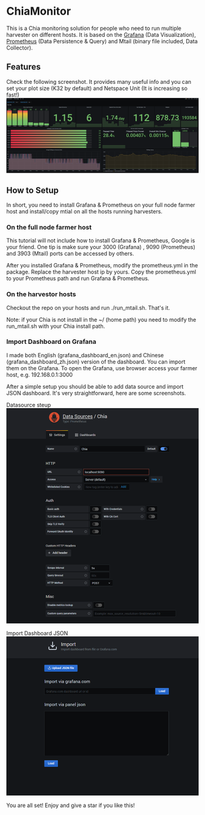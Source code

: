 # ChiaMonitor
This is a Chia monitoring solution for people who need to run multiple harvester on different hosts.
It is based on the [Grafana](https://grafana.com/docs/grafana/latest/installation/) (Data Visualization), [Prometheus](https://prometheus.io/docs/prometheus/latest/installation/) (Data Persistence & Query) and Mtail (binary file included, Data Collector).

## Features
Check the following screenshot. It provides many useful info and you can set your plot size (K32 by default) and Netspace Unit (It is increasing so fast!)
![Screenshot of the dashboard](/screenshot.PNG "Screenshot of the dashboards")

## How to Setup
In short, you need to install Grafana & Prometheus on your full node farmer host and install/copy mtial on all the hosts running harvesters.

### On the full node farmer host
This tutorial will not include how to install Grafana & Prometheus, Google is your friend.
One tip is make sure your 3000 (Grafana) , 9090 (Prometheus) and 3903 (Mtail) ports can be accessed by others.

After you installed Grafana & Prometheus, modify the prometheus.yml in the package. Replace the harvester host ip by yours.
Copy the prometheus.yml to your Prometheus path and run Grafana & Prometheus.

### On the harvestor hosts
Checkout the repo on your hosts and run ./run_mtail.sh. That's it.

Note: if your Chia is not install in the ~/ (home path) you need to modify the run_mtail.sh with your Chia install path.

### Import Dashboard on Grafana
I made both English (grafana_dashboard_en.json) and Chinese (grafana_dashboard_zh.json) version of the dashboard. You can import them on the Grafana.
To open the Grafana, use browser access your farmer host, e.g. 192.168.0.1:3000

After a simple setup you should be able to add data source and import JSON dashboard. It's very straightforward, here are some screenshots.

Datasource steup
![Screenshot of the datasource](/datasource.PNG "Screenshot of the datasource")

Import Dashboard JSON
![Screenshot of the import](/import.PNG "Screenshot of the import")

You are all set! Enjoy and give a star if you like this!

